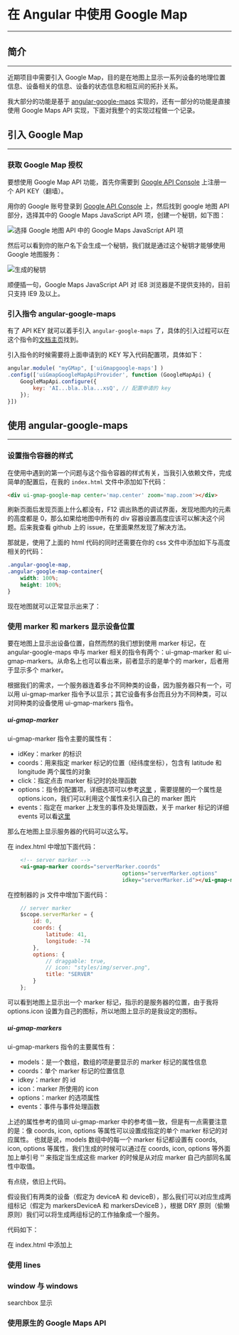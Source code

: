 # 在 Angular 中使用 Google Map

---

##  简介

---

近期项目中需要引入 Google Map，目的是在地图上显示一系列设备的地理位置信息、设备相关的信息、设备的状态信息和相互间的拓扑关系。

我大部分的功能是基于 [angular-google-maps](https://github.com/angular-ui/angular-google-maps) 实现的，还有一部分的功能是直接使用 Google Maps API 实现，下面对我整个的实现过程做一个记录。

## 引入 Google Map

---

### 获取 Google Map 授权
要想使用 Google Map API 功能，首先你需要到 [Google API Console](https://console.developers.google.com) 上注册一个 API KEY（翻墙）。

用你的 Google 账号登录到 [Google API Console](https://console.developers.google.com) 上，然后找到 google 地图 API 部分，选择其中的 Google Maps JavaScript API 项，创建一个秘钥，如下图：


![选择 Google 地图 API 中的 Google Maps JavaScript API 项](http://upload-images.jianshu.io/upload_images/2601216-d679b8e867048119.png?imageMogr2/auto-orient/strip%7CimageView2/2/w/1240)

然后可以看到你的账户名下会生成一个秘钥，我们就是通过这个秘钥才能够使用 Google 地图服务：


![生成的秘钥](http://upload-images.jianshu.io/upload_images/2601216-ec7caa92ed0d2aeb.png?imageMogr2/auto-orient/strip%7CimageView2/2/w/1240)


顺便插一句，Google Maps JavaScript API 对 IE8 浏览器是不提供支持的，目前只支持 IE9 及以上。

### 引入指令 angular-google-maps
有了 API KEY 就可以着手引入 `angular-google-maps` 了，具体的引入过程可以在这个指令的[文档主页]( http://angular-ui.github.io/angular-google-maps)找到。

引入指令的时候需要将上面申请到的 KEY 写入代码配置项，具体如下：
```JavaScript
angular.module( "myGMap", ['uiGmapgoogle-maps'] )
.config(['uiGmapGoogleMapApiProvider', function (GoogleMapApi) {
	GoogleMapApi.configure({
		key: 'AI...bla..bla...xsQ', // 配置申请的 key
	});
}])
```

## 使用 angular-google-maps

---

### 设置指令容器的样式
在使用中遇到的第一个问题与这个指令容器的样式有关，当我引入依赖文件，完成简单的配置后，在我的 `index.html` 文件中添加如下代码：

```html
<div ui-gmap-google-map center='map.center' zoom='map.zoom'></div>
```

刷新页面后发现页面上什么都没有，F12 调出熟悉的调试界面，发现地图内的元素的高度都是 0，那么如果给地图中所有的 div 容器设置高度应该可以解决这个问题。后来我查看 github 上的 issue，在里面果然发现了解决方法。

那就是，使用了上面的 html 代码的同时还需要在你的 css 文件中添加如下与高度相关的代码：

```css
.angular-google-map,
.angular-google-map-container{
	width: 100%;
	height: 100%;
}
```

现在地图就可以正常显示出来了：



### 使用 marker 和 markers 显示设备位置

要在地图上显示出设备位置，自然而然的我们想到使用 marker 标记，在 angular-google-maps 中与 marker 相关的指令有两个：ui-gmap-marker 和 ui-gmap-markers。从命名上也可以看出来，前者显示的是单个的 marker，后者用于显示多个 marker。

根据我们的需求，一个服务器连着多台不同种类的设备，因为服务器只有一个，可以用 ui-gmap-marker 指令予以显示；其它设备有多台而且分为不同种类，可以对同种类的设备使用 ui-gmap-markers 指令。

##### ui-gmap-marker
ui-gmap-marker 指令主要的属性有：
- idKey：marker 的标识
- coords：用来指定 marker 标记的位置（经纬度坐标），包含有 latitude 和 longitude 两个属性的对象
- click：指定点击 marker 标记时的处理函数
- options：指令的配置项，详细选项可以参考[这里](https://developers.google.com/maps/documentation/javascript/reference#MarkerOptions) ，需要提醒的一个属性是 options.icon，我们可以利用这个属性来引入自己的 marker 图片
- events：指定在 marker 上发生的事件及处理函数，关于 marker 标记的详细 events 可以看[这里](https://developers.google.com/maps/documentation/javascript/reference#Marker)

那么在地图上显示服务器的代码可以这么写。

在 index.html 中增加下面代码：

```html
	<!-- server marker -->
	<ui-gmap-marker coords="serverMarker.coords"
									options="serverMarker.options"
									idkey="serverMarker.id"></ui-gmap-marker>
```

在控制器的 js 文件中增加下面代码：

```javascript
	// server marker
	$scope.serverMarker = {
		id: 0,
		coords: {
			latitude: 41,
			longitude: -74
		},
		options: {
			// draggable: true,
			// icon: "styles/img/server.png",
			title: "SERVER"
		}
	};
```

可以看到地图上显示出一个 marker 标记，指示的是服务器的位置，由于我将 options.icon 设置为自己的图标，所以地图上显示的是我设定的图标。

##### ui-gmap-markers
ui-gmap-markers 指令的主要属性有：
- models：是一个数组，数组的项是要显示的 marker 标记的属性信息
- coords：单个 marker 标记的位置信息
- idkey：marker 的 id
- icon：marker 所使用的 icon
- options：marker 的选项属性
- events：事件与事件处理函数

上述的属性参考的值同 ui-gmap-marker 中的参考值一致，但是有一点需要注意的是：像 coords, icon, options 等属性可以设置成指定的单个 marker 标记的对应属性。
也就是说，models 数组中的每一个 marker 标记都设置有 coords, icon, options 等属性，我们生成的时候可以通过在 coords, icon, options 等外面加上单引号 '' 来指定当生成这些 marker 的时候是从对应 marker 自己内部同名属性中取值。

有点绕，依旧上代码。

假设我们有两类的设备（假定为 deviceA 和 deviceB），那么我们可以对应生成两组标记（假定为 markersDeviceA 和 markersDeviceB ），根据 DRY 原则（偷懒原则）我们可以将生成两组标记的工作抽象成一个服务。

代码如下：



在 index.html 中添加上



### 使用 lines

### window 与 windows

searchbox 显示

### 使用原生的 Google Maps API
